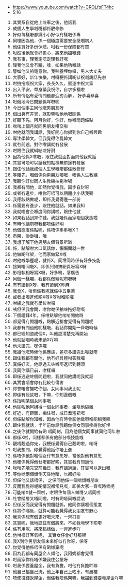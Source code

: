 - https://www.youtube.com/watch?v=CROLfpFT4hc
- 5:16

1. 其實系自從他上咗車之後，他話我
1. 成個人生學嘅嘢都係散修修
1. 好似每樣嘢都識小小好似冇樣嘅係專
1. 同埋因為他，係一個極度需要安全感嗰啲人
1. 他係買好多份保險，咁我一份保險都冇買
1. 咁然後他就會好擔心，將來他搵嘅錢
1. 我有事，理我定唔定理我好呢
1. 理我他又會冇曬，哇，如果他叻嘅話
1. 譬如他又夠鍾意你，我咪養埋你囉，男人大丈夫
1. 大家好，新年快樂，咁呀梗係講啲恭祝嘅説話先啦
1. 咁拍拖嘅祝大家，長長久久，蜜運中祝大家
1. 出入平安，單身緊我祝你，自求多福啦
1. 所有情侶有愛情問題都迎刃而解， 好恭喜恭喜
1. 咁俄地今日問題係咩嘢呢
1. 今日個事主同他嘅男朋友呀
1. 個出身有差異，就影響咗他地嘅關係
1. 好聽下先，阿月你好，你好，你嘅問題係點
1. 啱啱上個月就同男朋友嘈交啦
1. 咁他就同我講話，我好開心你揾到你自己嘅興趣
1. 專注學韓文，但我覺得你覺韓文
1. 就冇前途，對你嚟講就冇發展
1. 咁跟住我就糾結咗好耐
1. 因為他係X嚟嘅，跟住我就面對面問他我就話
1. 其實可唔可以話我知點樣無前途冇發展
1. 跟住他話我成個人生學嘅嘢都係散修修
1. 等陣先，嗰個係你男朋友嚟嘅，唔係人生教練
1. 我聽你好似同人生教練拍拖咁喎
1. 我都有問他，即然你覺得我，固步自封呀
1. 或者冇進步，咁你可唔可以期體小小話我聽
1. 我應該點做呢，即係我覺得邊一部份
1. 係需要有進步，跟住他就話，如果我知
1. 我就唔會企喺度同你講啦，跟住他就
1. 如果我話到畀你聽，我就唔係而家嗰個狀態啦
1. 有時他講啲嘢我都唔係好明
1. 他個態度係點呢，係唔係串串哋X？
1. 串架，渺渺咀，嘩
1. 我想了解下他男朋友個背景所啲
1. 係，點解咁大口氣話你，懶懶閒就一世
1. 他做啲咩架，他而家做緊X嘅
1. 咁他嘅學歷呢，就係X，同埋同時係有好多技能
1. 接緊唔同嘅X，即係列如搞網頁呀寫X呀
1. 影相執相呀寫X呀，好多喎，落廣告
1. 同個一樣囉，我都係做緊呢啲嘢呀
1. 有冇讀到X呀，我冇讀到X昨麻
1. 我食X，咁但係我呢就係中五畢業
1. 或者出嚟進修啲X呀X呀咁嗰啲囉
1. 咁總之我就冇學位咁囉
1. 咦但係我會問，咁你哋係拍咗拖好耐嘅
1. 下個禮拜4年，係咁點解他啱啱開始時
1. 都覺得冇問題嘅，點解近排會覺得有問題呢
1. 我都有問過他呢樣嘅，我話你開始一齊嘅時候
1. 都已經知道成個X，叫他諗清楚先再開始
1. 他就話嗰時我未讀X吖嘛
1. 他未讀完，咪係囉
1. 我識他嘅時候他係應該，差唔多讀完出嚟就嘢
1. 跟住我都有問他，他冇好具體咁答我囉
1. 真係好玄，他話過去咗嘅嘢返唔到轉頭
1. 我同你講目前，咁樣囉
1. 即係逃避咗個問題啦，我就同他講呢我就話
1. 其實會唔會你冇比較冇傷害
1. 你會唔會攞咗你個，女同事同我比呢
1. 即係有段故嘅，下嘛，你知邊個嘅
1. 係指明某個女同事嘅
1. 他除咗他阿姐得一個女同事者，坐喺他隔離
1. 好近，冇距離，痴住嘅，成日煮短裙嘅
1. 但係點解你知嘅，因為他有時會影他做嘢嗰啲相我睇
1. 跟住我就話，半年前你話我聽你個女同事痴得你好埋
1. 之後你就開始有啲 唔同剌，因為他個女同事就同他同年啦
1. 都係X啦，同樣都係有他部分嘅技能嘅
1. 靚唔靚過你先，我梗係覺得自己靚啲啦，啱呀
1. 咁我想問，你覺得他話你唔上進
1. 係唔係他對嗰個女仔有意思呀，當他對他有意思
1. 他梗係覺得他乜嘢都好啲，其實我有問過他
1. 啱啱先嘈完交前幾日，我有講過話，其實可以退出嘅
1. 等你哋兩個傾倒天昏地暗，乜都好啦
1. 但係他又話唔係， 之係同他係一個啱傾嘅朋友
1. 反而我覺得呢啲情況都常見嘅，即係大家一齊嘅時候呢
1. 可能啱X就一齊啦，咁跟住每個人做嘢又唔同啦
1. 社會階層又唔同啦，咁有啲唔同嘅諗法
1. 但係反而我覺得有問題就係，他同你講嗰個態度
1. 係將你睇低，就算可能我覺得我女朋友冇野心
1. 我真係想有個更好嘅未來，一齊打拚
1. 其實呢，我地諗住有個將來，不如我哋學下啲嘢
1. 係有用呢，將來點樣做，一齊進步吖
1. 他咁樣好客氣呢， 其實女仔會好舒服架
1. 我X到你男朋友個未來好似冇你呀，係呀
1. 你覺得他係唔係有啲嫌棄呢
1. 因為我都有同屋企人傾他，我阿媽都會覺得
1. 咁而家你係唔係嫌我住公屋呀
1. 咁我係要養屋企，我有負擔，咁他冇負擔吖嘛
1. 他自己搵自己洗，他上年自己上咗車，有層樓
1. 唔使攞錢返屋企，但係我唔係架嘛，我揾到錢要養屋企吖嘛
